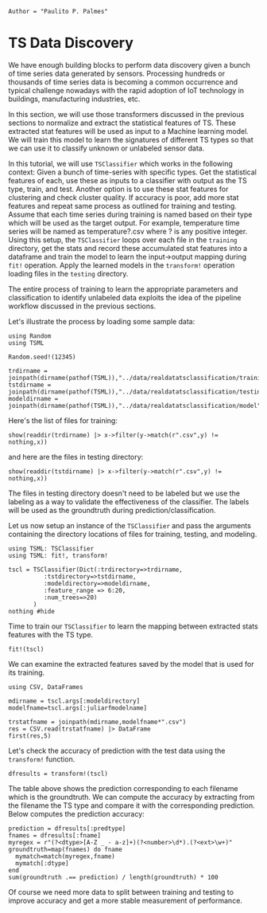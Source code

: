 ```@meta
Author = "Paulito P. Palmes"
```

# TS Data Discovery

We have enough building blocks to perform data discovery given a bunch 
of time series data generated by sensors. Processing hundreds or thousands
of time series data is becoming a common occurrence and typical challenge nowadays
with the rapid adoption of IoT technology in buildings, manufacturing industries, etc.

In this section, we will use those transformers discussed in the previous sections to normalize
and extract the statistical features of TS. These extracted stat features will be used
as input to a Machine learning model. We will train this model to learn the signatures of different
TS types so that we can use it to classify unknown or unlabeled sensor data.

In this tutorial, we will use `TSClassifier` which works in the following context: 
Given a bunch of time-series with specific types. Get the statistical features of each,
use these as inputs to a classifier with output as the TS type, train, and test. Another
option is to use these stat features for clustering and check cluster quality. If
accuracy is poor, add more stat features and repeat same process as outlined for training
and testing. Assume that each time series during training is named based on their type which will be
used as the target output. For example, temperature time series will be named as temperature?.csv
where ? is any positive integer. Using this setup, the `TSClassifier` loops over each file in the
`training` directory, get the stats and record these accumulated stat features into a dataframe
and train the model to learn the input->output mapping during `fit!` operation. Apply the learned
models in the `transform!` operation loading files in the `testing` directory.

The entire process of training to learn the appropriate parameters and classification to identify
unlabeled data exploits the idea of the pipeline workflow discussed in the previous sections.

Let's illustrate the process by loading some sample data:

```@example tsclassifier
using Random
using TSML

Random.seed!(12345)

trdirname = joinpath(dirname(pathof(TSML)),"../data/realdatatsclassification/training")
tstdirname = joinpath(dirname(pathof(TSML)),"../data/realdatatsclassification/testing")
modeldirname = joinpath(dirname(pathof(TSML)),"../data/realdatatsclassification/model")
```

Here's the list of files for training:
```@example tsclassifier
show(readdir(trdirname) |> x->filter(y->match(r".csv",y) != nothing,x))
```

and here are the files in testing directory:
```@example tsclassifier
show(readdir(tstdirname) |> x->filter(y->match(r".csv",y) != nothing,x))
```

The files in testing directory doesn't need to be labeled but we use the labeling as
a way to validate the effectiveness of the classifier. The labels will be used as the
groundtruth during prediction/classification.

Let us now setup an instance of the `TSClassifier` and pass the arguments containing
the directory locations of files for training, testing, and modeling.

```@example tsclassifier
using TSML: TSClassifier
using TSML: fit!, transform!

tscl = TSClassifier(Dict(:trdirectory=>trdirname,
          :tstdirectory=>tstdirname,
          :modeldirectory=>modeldirname,
          :feature_range => 6:20,
          :num_trees=>20)
       )
nothing #hide
```

Time to train our `TSClassifier` to learn the mapping between extracted stats features with the 
TS type.

```@example tsclassifier
fit!(tscl)
```

We can examine the extracted features saved by the model that is used for its training.

```@example tsclassifier
using CSV, DataFrames

mdirname = tscl.args[:modeldirectory]
modelfname=tscl.args[:juliarfmodelname]

trstatfname = joinpath(mdirname,modelfname*".csv")
res = CSV.read(trstatfname) |> DataFrame
first(res,5)
```

Let's check the accuracy of prediction with the test data using the `transform!` function.

```@example tsclassifier
dfresults = transform!(tscl)
```
The table above shows the prediction corresponding to each filename which is the groundtruth. We can compute
the accuracy by extracting from the filename the TS type and compare it with the corresponding prediction.
Below computes the prediction accuracy:

```@example tsclassifier
prediction = dfresults[:predtype]
fnames = dfresults[:fname]
myregex = r"(?<dtype>[A-Z _ - a-z]+)(?<number>\d*).(?<ext>\w+)"
groundtruth=map(fnames) do fname
  mymatch=match(myregex,fname)
  mymatch[:dtype]
end
sum(groundtruth .== prediction) / length(groundtruth) * 100
```

Of course we need more data to split between
training and testing to improve accuracy and get a more stable measurement of performance.
